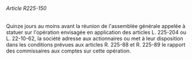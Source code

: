 ###### Article R225-150

Quinze jours au moins avant la réunion de l'assemblée générale appelée à statuer sur l'opération envisagée en application des articles L. 225-204 ou L. 22-10-62, la société adresse aux actionnaires ou met à leur disposition dans les conditions prévues aux articles R. 225-88 et R. 225-89 le rapport des commissaires aux comptes sur cette opération.

